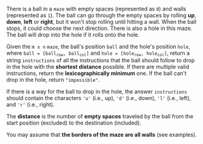 There is a ball in a `maze` with empty spaces (represented as `0`) and walls (represented as `1`). The ball can go through the empty spaces by rolling **up**, **down**, **left** or **right**, but it won't stop rolling until hitting a wall. When the ball stops, it could choose the next direction. There is also a hole in this maze. The ball will drop into the hole if it rolls onto the hole.

Given the `m x n` `maze`, the ball's position `ball` and the hole's position `hole`, where <code>ball = [ball<sub>row</sub>, ball<sub>col</sub>]</code> and <code>hole = [hole<sub>row</sub>, hole<sub>col</sub>]</code>, return a string `instructions` of all the instructions that the ball should follow to drop in the hole with the **shortest distance** possible. If there are multiple valid instructions, return the **lexicographically minimum** one. If the ball can't drop in the hole, return `"impossible"`.

If there is a way for the ball to drop in the hole, the answer `instructions` should contain the characters `'u'` (i.e., up), `'d'` (i.e., down), `'l'` (i.e., left), and `'r'` (i.e., right).

The **distance** is the number of **empty spaces** traveled by the ball from the start position (excluded) to the destination (included).

You may assume that **the borders of the maze are all walls** (see examples).